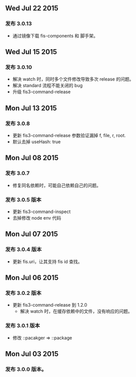 ## Wed Jul 22 2015
### 发布 3.0.13

- 通过镜像下载 fis-components 和 脚手架。

## Wed Jul 15 2015

### 发布 3.0.10

- 解决 watch 时，同时多个文件修改导致多次 release 的问题。
- 解决 standard 流程不能关闭的 bug
- 升级 fis3-command-release

## Mon Jul 13 2015
### 发布 3.0.8

- 更新 fis3-command-release 参数验证漏掉 f, file, r, root.
- 默认去掉 useHash: true


## Mon Jul 08 2015
### 发布 3.0.7

- 修复同名依赖时，可能自己依赖自己的问题。

### 发布 3.0.5 版本

- 更新 fis3-command-inspect
- 去掉修改 node env 代码


## Mon Jul 07 2015

### 发布 3.0.4 版本

- 更新 fis.uri，让其支持 fis id 查找。

## Mon Jul 06 2015

### 发布 3.0.2 版本

- 更新 fis3-command-release 到 1.2.0
  - 解决 watch 时，在缓存依赖中的文件，没有响应的问题。

### 发布 3.0.1 版本

- 修改 ::pacakger => ::package

## Mon Jul 03 2015

### 发布 3.0.0 版本。
